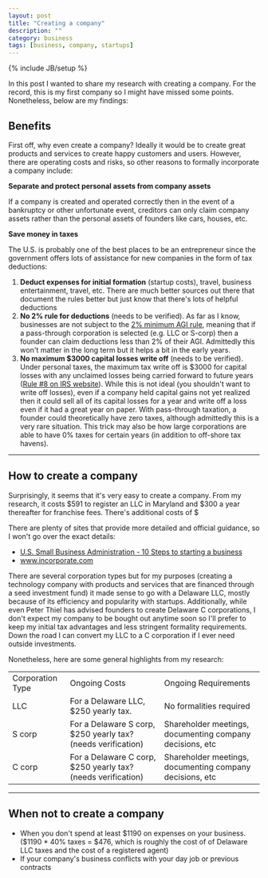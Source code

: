 ```yaml
---
layout: post
title: "Creating a company"
description: ""
category: business
tags: [business, company, startups]
---
```

{% include JB/setup %}

In this post I wanted to share my research with creating a company.
For the record, this is my first company so I might have missed some points. 
Nonetheless, below are my findings:

<h2>Benefits</h2>

First off, why even create a company? Ideally it would be to create 
great products and services to create happy customers and users. However,
there are operating costs and risks, so other reasons to formally incorporate
a company include:

<b>Separate and protect personal assets from company assets</b>

If a company is created and operated correctly then in the event of a 
bankruptcy or other unfortunate event, creditors can only claim company
assets rather than the personal assets of founders like cars, houses, etc.


<b>Save money in taxes</b>

The U.S. is probably one of the best places to be an entrepreneur since
the government offers lots of assistance for new companies in the form
of tax deductions:

<ol>

<li><b>Deduct expenses for initial formation</b> (startup costs), travel, business entertainment, travel, etc. 
There are much better sources out there that document the rules better but
just know that there's lots of helpful deductions</li>

<li><b>No 2% rule for deductions</b> (needs to be verified). As far as I know, businesses
are not subject to the <a href="http://www.1040.com/federal-taxes/deductions/itemized-deductions" target="_blank">2% minimum AGI rule</a>, meaning that if a pass-through corporation is selected (e.g. LLC or S-corp) then 
a founder can claim deductions less than 2% of their AGI. Admittedly this won't
matter in the long term but it helps a bit in the early years. </li>

<li><b>No maximum $3000 capital losses write off</b> (needs to be verified). Under 
personal taxes, the maximum tax write off is $3000 for capital losses with
any unclaimed losses being carried forward to future years (<a href="http://www.irs.gov/uac/Ten-Important-Facts-About-Capital-Gains-and-Losses" target="_blank">Rule #8 on IRS website</a>). While this is 
not ideal (you shouldn't want to write off losses), even if a company
held capital gains not yet realized then it could sell all of its capital
losses for a year and write off a loss even if it had a great year on paper. 
With pass-through taxation, a founder could theoretically have zero taxes, although
admittedly this is a very rare situation. This trick may also be how large
corporations are able to have 0% taxes for certain years (in addition to
off-shore tax havens).</li>

</ol>

<hr>

<h2>How to create a company</h2>

Surprisingly, it seems that it's very easy to create a company. From my research,
it costs $591 to register an LLC in Maryland and $300 a year thereafter for
franchise fees. There's additional costs of $

There are plenty of sites that provide more detailed and official guidance,
so I won't go over the exact details:

<ul>
    <li><a href="http://www.sba.gov/content/follow-these-steps-starting-business" target="_blank">U.S. Small Business Administration - 10 Steps to starting a business</a></li>
    <li><a href="https://www.incorporate.com/" target="_blank">www.incorporate.com</a></li>
</ul>

There are several corporation types but for my purposes (creating a technology
company with products and services that are financed through
a seed investment fund) it made sense to go with a Delaware LLC, mostly
because of its efficiency and popularity with startups. 
Additionally, while even Peter Thiel has advised founders to create Delaware C corporations, 
I don't expect my company to be bought out anytime soon so I'll prefer to
keep my initial tax advantages and less stringent formality requirements. Down
the road I can convert my LLC to a C corporation if I ever need outside investments.

Nonetheless, here are some general highlights from my research:

<table class="table table-bordered table-striped">
    <tr>
        <td>Corporation Type</td>
        <td>Ongoing Costs</td>
        <td>Ongoing Requirements</td>
    </tr>
    <tr>
        <td>LLC</td>
        <td>For a Delaware LLC, $250 yearly tax.</td>
        <td>No formalities required</td>
    </tr>
    <tr>
        <td>S corp</td>
        <td>For a Delaware S corp, $250 yearly tax? (needs verification)</td>
        <td>Shareholder meetings, documenting company decisions, etc </td>
    </tr>
    <tr>
        <td>C corp</td>
        <td>For a Delaware C corp, $250 yearly tax? (needs verification)</td>
        <td>Shareholder meetings, documenting company decisions, etc </td>
    </tr>
</table>

<hr>

<h2>When not to create a company</h2>

<ul>
    <li>When you don't spend at least $1190 on expenses on your business. ($1190 * 40% taxes = $476, which
is roughly the cost of of Delaware LLC taxes and the cost of a registered agent)</li>
    <li>If your company's business conflicts with your day job or previous contracts</li>
</ul>